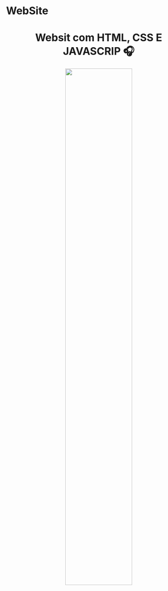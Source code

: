 # WebSite

 <h1  align="center"> Websit com HTML, CSS E JAVASCRIP 🎧 </H1>
 
   <div align="center">
<img src="" style="width: 60%;">
 

</div>

 
 
